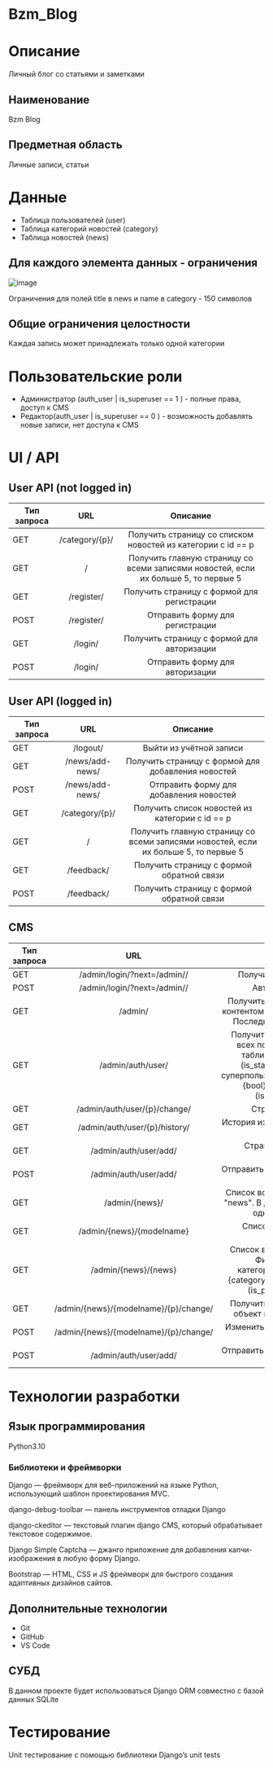 # Bzm_Blog

# Описание
Личный блог со статьями и заметками

## Наименование
Bzm Blog

## Предметная область
Личные записи, статьи

# Данные

- Таблица пользователей (user)
- Таблица категорий новостей (category)
- Таблица новостей (news)

## Для каждого элемента данных - ограничения

![image](https://user-images.githubusercontent.com/43784470/197355156-6fac0644-73f9-4a87-b707-acb29fffbce3.png)

 Ограничения для полей title в news и name в category - 150 символов

## Общие ограничения целостности

Каждая запись может принадлежать только одной категории


# Пользовательские роли
- Администратор (auth_user | is_superuser == 1 ) - полные права, доступ к CMS
- Редактор(auth_user | is_superuser == 0 ) - возможность добавлять новые записи, нет доступа к CMS

# UI / API 
## User API (not logged in)

| Тип запроса | URL | Описание |
| ------------------|:---:|:-----------:|
| GET | /category/{p}/ | Получить страницу со списком новостей из категории с id == p  | 
| GET | /   | Получить главную страницу со всеми записями новостей, если их больше 5, то первые 5  |
| GET | /register/ | Получить страницу с формой для регистрации  |
| POST | /register/ | Отправить форму для регистрации |
| GET | /login/ | Получить страницу с формой для авторизации  |
| POST | /login/ | Отправить форму для авторизации |

## User API (logged in)

| Тип запроса | URL | Описание |
| ------------------|:---:|:-----------:|
| GET | /logout/ | Выйти из учётной записи  |
| GET | /news/add-news/ | Получить страницу с формой для добавления новостей   |
| POST | /news/add-news/ | Отправить форму для добавления новостей   |
| GET | /category/{p}/ | Получить список новостей из категории с id == p  |
| GET | /   | Получить главную страницу со всеми записями новостей, если их больше 5, то первые 5  |
| GET | /feedback/ | Получить страницу с формой обратной связи |
| POST | /feedback/ | Получить страницу с формой обратной связи |

## CMS

| Тип запроса | URL | Описание |
| ------------------|:---:|:-----------:|
| GET | /admin/login/?next=/admin// | Получить страницу авторизации |
| POST | /admin/login/?next=/admin// | Авторизироваться в CMS  |
| GET | /admin/ | Получить страницу CMS (управление контентом приложений News и Admin) + Последние действия пользователя |
| GET | /admin/auth/user/ | Получить страницу CMS с таблицей всех пользователей. Фильтрация таблицы по статусу персонала (is_staff__exact={bool}), статусу суперпользователя(is_superuser__exact={bool}), по статусу активности (is_active__exact={bool}) |
| GET | /admin/auth/user/{p}/change/ | Страница user-a с id == p |
| GET | /admin/auth/user/{p}/history/ | История изменений профиля root user-а с id == p |
| GET |  /admin/auth/user/add/ | Страница добавления нового пользователя |
| POST |  /admin/auth/user/add/ | Отправить форму с добавлением нового пользователя |
| GET |  /admin/{news}/| Список всех моделей для приложения "news". В данном проекте будет только одно Django приложение |
| GET |  /admin/{news}/{modelname}| Список всех объектов модели modelname(news | category) |
| GET |  /admin/{news}/{news}| Список всех объектов модели news. Фильтрация таблицы по категориям(category__id__exact={category_id}), по статусу публикации (is_published__exact={bool})  |
| GET |  /admin/{news}/{modelname}/{p}/change/ | Получить страницу, чтобы изменить объект модели modelname c id==p |
| POST |  /admin/{news}/{modelname}/{p}/change/ | Изменить объект модели modelname c id==p |
| POST |  /admin/auth/user/add/ | Отправить форму с добавлением нового пользователя |

# Технологии разработки
## Язык программирования
Python3.10

### Библиотеки и фреймворки
Django — фреймворк для веб-приложений на языке Python, использующий шаблон проектирования MVC.

django-debug-toolbar — панель инструментов отладки Django

django-ckeditor — текстовый плагин django CMS, который обрабатывает текстовое содержимое.

Django Simple Captcha — джанго приложение для добавления капчи-изображения в любую форму Django.

Bootstrap — HTML, CSS и JS фреймворк для быстрого создания адаптивных дизайнов сайтов.

## Дополнительные технологии
- Git
- GitHub
- VS Code

## СУБД
В данном проекте будет использоваться Django ORM совместно с базой данных SQLite

# Тестирование
Unit тестирование с помощью библиотеки Django’s unit tests 
